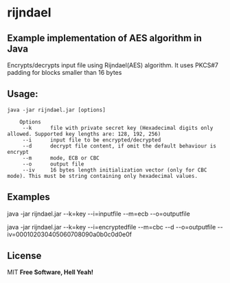 # rijndael
## Example implementation of AES algorithm in Java
Encrypts/decrypts input file using Rijndael(AES) algorithm.
It uses PKCS#7 padding for blocks smaller than 16 bytes
## Usage:
    java -jar rijndael.jar [options]
        
        Options
         --k      file with private secret key (Hexadecimal digits only allowed. Supported key lengths are: 128, 192, 256)
         --i      input file to be encrypted/decrypted
         --d      decrypt file content, if omit the default behaviour is encrypt
         --m      mode, ECB or CBC
         --o      output file
         --iv     16 bytes length initialization vector (only for CBC mode). This must be string containing only hexadecimal values. 
         

## Examples

java -jar rijndael.jar --k=key --i=inputfile --m=ecb --o=outputfile

java -jar rijndael.jar --k=key --i=encryptedfile --m=cbc --d --o=outputfile --iv=000102030405060708090a0b0c0d0e0f
   
## License

MIT
**Free Software, Hell Yeah!**
